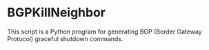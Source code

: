 # BGPKillNeighbor
This script is a Python program for generating BGP (Border Gateway Protocol) graceful shutdown commands.
